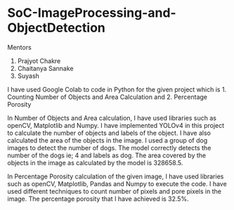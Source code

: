 # SoC-ImageProcessing-and-ObjectDetection
Mentors
1. Prajyot Chakre
2. Chaitanya Sannake
3. Suyash

I have used Google Colab to code in Python for the given project which is 1. Counting Number of Objects and Area Calculation and 2. Percentage Porosity 

In Number of Objects and Area calculation, I have used libraries such as openCV, Matplotlib and Numpy. I have implemented YOLOv4 in this project to calculate the number of objects and labels of the object. I have also calculated the area of the objects in the image.
I used a group of dog images to detect the number of dogs. The model correctly detects the number of the dogs ie; 4 and labels as dog.
The area covered by the objects in the image as calculated by the model is 328658.5.

In Percentage Porosity calculation of the given image, I have used libraries such as openCV, Matplotlib, Pandas and Numpy to execute the code. I have used different techniques to count number of pixels and pore pixels in the image. 
The percentage porosity that I have achieved is 32.5%.
